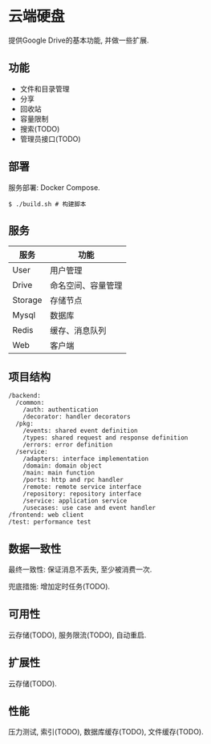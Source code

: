 # 云端硬盘

提供Google Drive的基本功能, 并做一些扩展.

## 功能

* 文件和目录管理
* 分享
* 回收站
* 容量限制
* 搜索(TODO)
* 管理员接口(TODO)

## 部署

服务部署: Docker Compose.

```shell
$ ./build.sh # 构建脚本
```

## 服务

| 服务      | 功能        |
|---------|-----------|
| User    | 用户管理      |
| Drive   | 命名空间、容量管理 |
| Storage | 存储节点      |
| Mysql   | 数据库       |
| Redis   | 缓存、消息队列   |
| Web     | 客户端       |

## 项目结构

```text
/backend:
  /common:
    /auth: authentication
    /decorator: handler decorators
  /pkg:
    /events: shared event definition
    /types: shared request and response definition
    /errors: error definition
  /service:
    /adapters: interface implementation
    /domain: domain object
    /main: main function
    /ports: http and rpc handler
    /remote: remote service interface
    /repository: repository interface
    /service: application service
    /usecases: use case and event handler
/frontend: web client
/test: performance test
```

## 数据一致性

最终一致性: 保证消息不丢失, 至少被消费一次.

兜底措施: 增加定时任务(TODO).

## 可用性

云存储(TODO), 服务限流(TODO), 自动重启.

## 扩展性

云存储(TODO).

## 性能

压力测试, 索引(TODO), 数据库缓存(TODO), 文件缓存(TODO).
